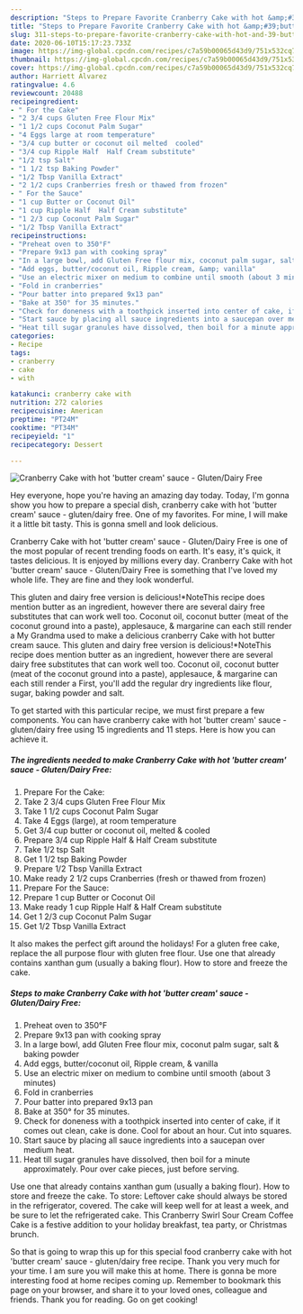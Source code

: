 ```yaml
---
description: "Steps to Prepare Favorite Cranberry Cake with hot &amp;#39;butter cream&amp;#39; sauce - Gluten/Dairy Free"
title: "Steps to Prepare Favorite Cranberry Cake with hot &amp;#39;butter cream&amp;#39; sauce - Gluten/Dairy Free"
slug: 311-steps-to-prepare-favorite-cranberry-cake-with-hot-and-39-butter-cream-and-39-sauce-gluten-dairy-free
date: 2020-06-10T15:17:23.733Z
image: https://img-global.cpcdn.com/recipes/c7a59b00065d43d9/751x532cq70/cranberry-cake-with-hot-butter-cream-sauce-glutendairy-free-recipe-main-photo.jpg
thumbnail: https://img-global.cpcdn.com/recipes/c7a59b00065d43d9/751x532cq70/cranberry-cake-with-hot-butter-cream-sauce-glutendairy-free-recipe-main-photo.jpg
cover: https://img-global.cpcdn.com/recipes/c7a59b00065d43d9/751x532cq70/cranberry-cake-with-hot-butter-cream-sauce-glutendairy-free-recipe-main-photo.jpg
author: Harriett Alvarez
ratingvalue: 4.6
reviewcount: 20488
recipeingredient:
- " For the Cake"
- "2 3/4 cups Gluten Free Flour Mix"
- "1 1/2 cups Coconut Palm Sugar"
- "4 Eggs large at room temperature"
- "3/4 cup butter or coconut oil melted  cooled"
- "3/4 cup Ripple Half  Half Cream substitute"
- "1/2 tsp Salt"
- "1 1/2 tsp Baking Powder"
- "1/2 Tbsp Vanilla Extract"
- "2 1/2 cups Cranberries fresh or thawed from frozen"
- " For the Sauce"
- "1 cup Butter or Coconut Oil"
- "1 cup Ripple Half  Half Cream substitute"
- "1 2/3 cup Coconut Palm Sugar"
- "1/2 Tbsp Vanilla Extract"
recipeinstructions:
- "Preheat oven to 350°F"
- "Prepare 9x13 pan with cooking spray"
- "In a large bowl, add Gluten Free flour mix, coconut palm sugar, salt &amp; baking powder"
- "Add eggs, butter/coconut oil, Ripple cream, &amp; vanilla"
- "Use an electric mixer on medium to combine until smooth (about 3 minutes)"
- "Fold in cranberries"
- "Pour batter into prepared 9x13 pan"
- "Bake at 350° for 35 minutes."
- "Check for doneness with a toothpick inserted into center of cake, if it comes out clean, cake is done. Cool for about an hour. Cut into squares."
- "Start sauce by placing all sauce ingredients into a saucepan over medium heat."
- "Heat till sugar granules have dissolved, then boil for a minute approximately. Pour over cake pieces, just before serving."
categories:
- Recipe
tags:
- cranberry
- cake
- with

katakunci: cranberry cake with 
nutrition: 272 calories
recipecuisine: American
preptime: "PT24M"
cooktime: "PT34M"
recipeyield: "1"
recipecategory: Dessert

---
```



![Cranberry Cake with hot &#39;butter cream&#39; sauce - Gluten/Dairy Free](https://img-global.cpcdn.com/recipes/c7a59b00065d43d9/751x532cq70/cranberry-cake-with-hot-butter-cream-sauce-glutendairy-free-recipe-main-photo.jpg)

Hey everyone, hope you're having an amazing day today. Today, I'm gonna show you how to prepare a special dish, cranberry cake with hot &#39;butter cream&#39; sauce - gluten/dairy free. One of my favorites. For mine, I will make it a little bit tasty. This is gonna smell and look delicious.

Cranberry Cake with hot &#39;butter cream&#39; sauce - Gluten/Dairy Free is one of the most popular of recent trending foods on earth. It's easy, it's quick, it tastes delicious. It is enjoyed by millions every day. Cranberry Cake with hot &#39;butter cream&#39; sauce - Gluten/Dairy Free is something that I've loved my whole life. They are fine and they look wonderful.

This gluten and dairy free version is delicious!*NoteThis recipe does mention butter as an ingredient, however there are several dairy free substitutes that can work well too. Coconut oil, coconut butter (meat of the coconut ground into a paste), applesauce, &amp; margarine can each still render a My Grandma used to make a delicious cranberry Cake with hot butter cream sauce. This gluten and dairy free version is delicious!*NoteThis recipe does mention butter as an ingredient, however there are several dairy free substitutes that can work well too. Coconut oil, coconut butter (meat of the coconut ground into a paste), applesauce, &amp; margarine can each still render a First, you&#39;ll add the regular dry ingredients like flour, sugar, baking powder and salt.


To get started with this particular recipe, we must first prepare a few components. You can have cranberry cake with hot &#39;butter cream&#39; sauce - gluten/dairy free using 15 ingredients and 11 steps. Here is how you can achieve it.

<!--inarticleads1-->

##### The ingredients needed to make Cranberry Cake with hot &#39;butter cream&#39; sauce - Gluten/Dairy Free:

1. Prepare  For the Cake:
1. Take 2 3/4 cups Gluten Free Flour Mix
1. Take 1 1/2 cups Coconut Palm Sugar
1. Take 4 Eggs (large), at room temperature
1. Get 3/4 cup butter or coconut oil, melted &amp; cooled
1. Prepare 3/4 cup Ripple Half &amp; Half Cream substitute
1. Take 1/2 tsp Salt
1. Get 1 1/2 tsp Baking Powder
1. Prepare 1/2 Tbsp Vanilla Extract
1. Make ready 2 1/2 cups Cranberries (fresh or thawed from frozen)
1. Prepare  For the Sauce:
1. Prepare 1 cup Butter or Coconut Oil
1. Make ready 1 cup Ripple Half &amp; Half Cream substitute
1. Get 1 2/3 cup Coconut Palm Sugar
1. Get 1/2 Tbsp Vanilla Extract


It also makes the perfect gift around the holidays! For a gluten free cake, replace the all purpose flour with gluten free flour. Use one that already contains xanthan gum (usually a baking flour). How to store and freeze the cake. 

<!--inarticleads2-->

##### Steps to make Cranberry Cake with hot &#39;butter cream&#39; sauce - Gluten/Dairy Free:

1. Preheat oven to 350°F
1. Prepare 9x13 pan with cooking spray
1. In a large bowl, add Gluten Free flour mix, coconut palm sugar, salt &amp; baking powder
1. Add eggs, butter/coconut oil, Ripple cream, &amp; vanilla
1. Use an electric mixer on medium to combine until smooth (about 3 minutes)
1. Fold in cranberries
1. Pour batter into prepared 9x13 pan
1. Bake at 350° for 35 minutes.
1. Check for doneness with a toothpick inserted into center of cake, if it comes out clean, cake is done. Cool for about an hour. Cut into squares.
1. Start sauce by placing all sauce ingredients into a saucepan over medium heat.
1. Heat till sugar granules have dissolved, then boil for a minute approximately. Pour over cake pieces, just before serving.


Use one that already contains xanthan gum (usually a baking flour). How to store and freeze the cake. To store: Leftover cake should always be stored in the refrigerator, covered. The cake will keep well for at least a week, and be sure to let the refrigerated cake. This Cranberry Swirl Sour Cream Coffee Cake is a festive addition to your holiday breakfast, tea party, or Christmas brunch. 

So that is going to wrap this up for this special food cranberry cake with hot &#39;butter cream&#39; sauce - gluten/dairy free recipe. Thank you very much for your time. I am sure you will make this at home. There is gonna be more interesting food at home recipes coming up. Remember to bookmark this page on your browser, and share it to your loved ones, colleague and friends. Thank you for reading. Go on get cooking!

